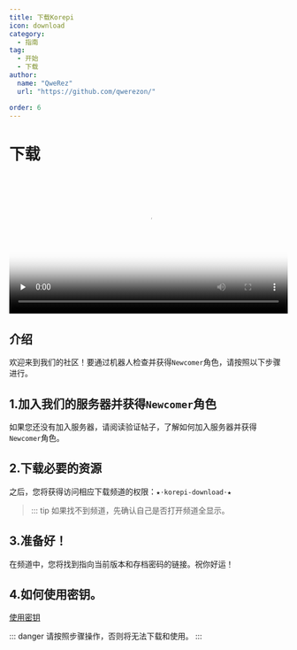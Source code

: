 ```yaml
---
title: 下载Korepi
icon: download
category:
  - 指南
tag:
  - 开始
  - 下载
author:
  name: "QweRez"
  url: "https://github.com/qwerezon/"

order: 6
---
```


# 下载

<video controls preload="none" width="100%" poster="https://nextcloud.atruicardona.xyz/s/HFYfj2E25cFYnYC/preview"><source src="https://nextcloud.atruicardona.xyz/s/HFYfj2E25cFYnYC/download" type="video/mp4"></video>

## 介绍

欢迎来到我们的社区！要通过机器人检查并获得`Newcomer`角色，请按照以下步骤进行。

##  1.加入我们的服务器并获得`Newcomer`角色

如果您还没有加入服务器，请阅读验证帖子，了解如何加入服务器并获得`Newcomer`角色。


##  2.下载必要的资源

之后，您将获得访问相应下载频道的权限：`★⋅korepi-download⋅★` 
>::: tip 如果找不到频道，先确认自己是否打开频道全显示。

##  3.准备好！

在频道中，您将找到指向当前版本和存档密码的链接。祝你好运！
##  4.如何使用密钥。
 [使用密钥](../guide/key-use.md)

::: danger 请按照步骤操作，否则将无法下载和使用。
:::